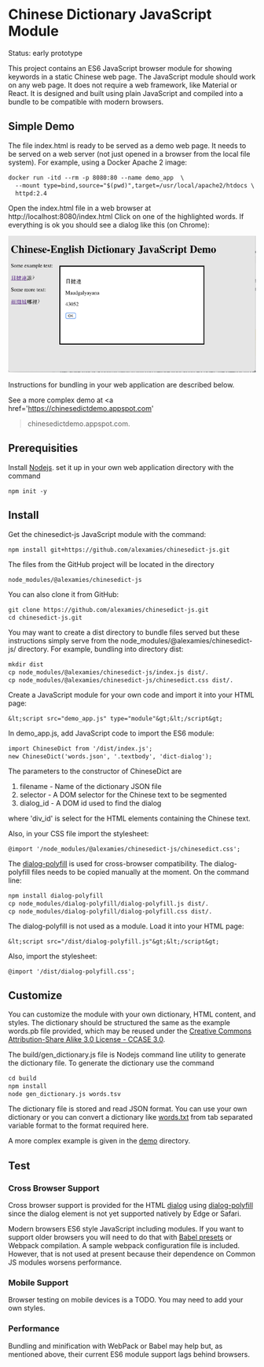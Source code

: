 # Chinese Dictionary JavaScript Module
Status: early prototype

This project contains an ES6 JavaScript browser module for showing keywords in a
static Chinese web page. The JavaScript module should work on any web page.
It does not require a web framework, like Material or React. It is designed
and built using plain JavaScript and compiled into a bundle to be compatible
with modern browsers.

## Simple Demo
The file index.html is ready to be served as a demo web page. It needs to be
served on a web server (not just opened in a browser from the local file
system). For example, using a Docker Apache 2 image:
```
docker run -itd --rm -p 8080:80 --name demo_app  \
  --mount type=bind,source="$(pwd)",target=/usr/local/apache2/htdocs \
  httpd:2.4
```

Open the index.html file in a web browser at http://localhost:8080/index.html
Click on one of the highlighted words. If everything is ok you should see a
dialog like this (on Chrome):

<img
src='https://github.com/alexamies/chinesedict-js/blob/master/screenshot.png'/>

Instructions for bundling in your web application are described below.

See a more complex demo at <a href='https://chinesedictdemo.appspot.com'
>chinesedictdemo.appspot.com</a>.

## Prerequisities
Install [Nodejs](https://nodejs.org). set it up in your own web application
directory with the command
```
npm init -y
```

## Install
Get the chinesedict-js JavaScript module with the command:
```
npm install git+https://github.com/alexamies/chinesedict-js.git
```

The files from the GitHub project will be located in the directory
```
node_modules/@alexamies/chinesedict-js
```

You can also clone it from GitHub:
```
git clone https://github.com/alexamies/chinesedict-js.git
cd chinesedict-js.git
```

You may want to create a dist directory to bundle files served but these
instructions simply serve from the node_modules/@alexamies/chinesedict-js/
directory. For example, bundling into directory dist:
```
mkdir dist
cp node_modules/@alexamies/chinesedict-js/index.js dist/.
cp node_modules/@alexamies/chinesedict-js/chinesedict.css dist/.
```

Create a JavaScript module for your own code and import it into your HTML page:
```
&lt;script src="demo_app.js" type="module"&gt;&lt;/script&gt;
```

In demo_app.js, add JavaScript code to import the ES6 module:
```
import ChineseDict from '/dist/index.js';
new ChineseDict('words.json', '.textbody', 'dict-dialog');
```

The parameters to the constructor of ChineseDict are

1. filename - Name of the dictionary JSON file
2. selector - A DOM selector for the Chinese text to be segmented
3. dialog_id - A DOM id used to find the dialog

where 'div_id' is select for the HTML elements containing the Chinese text.

Also, in your CSS file import the stylesheet:
```
@import '/node_modules/@alexamies/chinesedict-js/chinesedict.css';
```

The [dialog-polyfill](https://github.com/GoogleChrome/dialog-polyfill) is used
for cross-browser compatibility. The dialog-polyfill files needs to be copied
manually at the moment. On the command line:
```
npm install dialog-polyfill
cp node_modules/dialog-polyfill/dialog-polyfill.js dist/.
cp node_modules/dialog-polyfill/dialog-polyfill.css dist/.
```

The dialog-polyfill is not used as a module. Load it into your HTML page:
```
&lt;script src="/dist/dialog-polyfill.js"&gt;&lt;/script&gt;
```

Also, import the stylesheet:
```
@import '/dist/dialog-polyfill.css';
```

## Customize
You can customize the module with your own dictionary, HTML content, and styles.
The dictionary should be structured the same as the example words.pb file
provided, which may be reused under the [Creative Commons Attribution-Share
Alike 3.0 License - CCASE 3.0](https://creativecommons.org/licenses/by-sa/3.0/).

The build/gen_dictionary.js file is Nodejs command line utility to generate
the dictionary file. To generate the dictionary use the command

```
cd build
npm install
node gen_dictionary.js words.tsv
```

The dictionary file is stored and read JSON format.
You can use your own dictionary or you can convert a dictionary like 
[words.txt](https://github.com/alexamies/chinesenotes.com/tree/master/data/words.txt)
from tab separated variable format to the format required here.

A more complex example is given in the [demo](demo/) directory.

## Test
### Cross Browser Support
Cross browser support is provided for the HTML
[dialog](https://developer.mozilla.org/en-US/docs/Web/HTML/Element/dialog)
using [dialog-polyfill](https://github.com/GoogleChrome/dialog-polyfill) since
the dialog element is not yet supported natively by Edge or Safari.

Modern browsers ES6 style JavaScript including modules. If you want to support
older browsers you will need to do that with
[Babel presets](https://babeljs.io/docs/en/presets) or Webpack compilation.
A sample webpack configuration file is included. However, that is not used at
present because their dependence on Common JS modules worsens performance.

### Mobile Support
Browser testing on mobile devices is a TODO. You may need to add your own
styles. 

### Performance
Bundling and minification with WebPack or Babel may help but, as mentioned
above, their current ES6 module support lags behind browsers.
